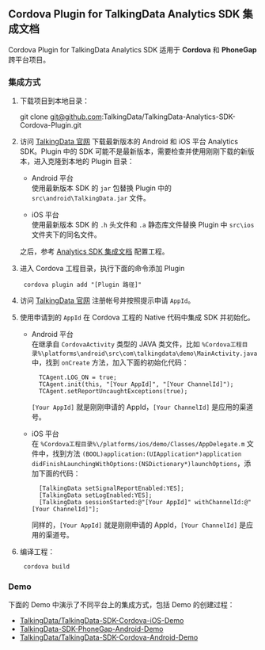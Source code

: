 ## Cordova Plugin for TalkingData Analytics SDK 集成文档  

Cordova Plugin for TalkingData Analytics SDK 适用于 __Cordova__ 和 __PhoneGap__ 跨平台项目。

### 集成方式

1. 下载项目到本地目录：

	git clone git@github.com:TalkingData/TalkingData-Analytics-SDK-Cordova-Plugin.git

2. 访问 [TalkingData 官网](https://www.talkingdata.com/) 下载最新版本的 Android 和 iOS 平台 Analytics SDK。Plugin 中的 SDK 可能不是最新版本，需要检查并使用刚刚下载的新版本，进入克隆到本地的 Plugin 目录：
	- Android 平台  
	使用最新版本 SDK 的 `jar` 包替换 Plugin 中的 `src\android\TalkingData.jar` 文件。


	- iOS 平台  
	使用最新版本 SDK 的 `.h` 头文件和 `.a` 静态库文件替换 Plugin 中 `src\ios` 文件夹下的同名文件。

	之后，参考 [Analytics SDK 集成文档](https://www.talkingdata.com/app/document_web/index.jsp?statistics) 配置工程。

3. 进入 Cordova 工程目录，执行下面的命令添加 Plugin

		cordova plugin add "[Plugin 路径]"

4. 访问 [TalkingData 官网](https://www.talkingdata.com/) 注册帐号并按照提示申请 `AppId`。
5. 使用申请到的 `AppId` 在 Cordova 工程的 Native 代码中集成 SDK 并初始化。
	- Android 平台  
	在继承自 `CordovaActivity` 类型的 JAVA 类文件，比如 `%Cordova工程目录%\platforms\android\src\com\talkingdata\demo\MainActivity.java` 中，找到 `onCreate` 方法，加入下面的初始化代码：

			TCAgent.LOG_ON = true;
	        TCAgent.init(this, "[Your AppId]", "[Your ChannelId]");
	        TCAgent.setReportUncaughtExceptions(true);

		`[Your AppId]` 就是刚刚申请的 AppId，`[Your ChannelId]` 是应用的渠道号。


	- iOS 平台  
	在 `%Cordova工程目录%\/platforms/ios/demo/Classes/AppDelegate.m` 文件中，找到方法 `(BOOL)application:(UIApplication*)application didFinishLaunchingWithOptions:(NSDictionary*)launchOptions`，添加下面的代码：

			[TalkingData setSignalReportEnabled:YES];
    		[TalkingData setLogEnabled:YES];
    		[TalkingData sessionStarted:@"[Your AppId]" withChannelId:@"[Your ChannelId]"];

		同样的，`[Your AppId]` 就是刚刚申请的 AppId，`[Your ChannelId]` 是应用的渠道号。

6. 编译工程：

		cordova build

### Demo

下面的 Demo 中演示了不同平台上的集成方式，包括 Demo 的创建过程：

- [TalkingData/TalkingData-SDK-Cordova-iOS-Demo](https://github.com/TalkingData/TalkingData-SDK-Cordova-iOS-Demo)
- [TalkingData-SDK-PhoneGap-Android-Demo](https://github.com/TalkingData/TalkingData-SDK-PhoneGap-Android-Demo)
- [TalkingData/TalkingData-SDK-Cordova-Android-Demo](https://github.com/TalkingData/TalkingData-SDK-Cordova-Android-Demo)



